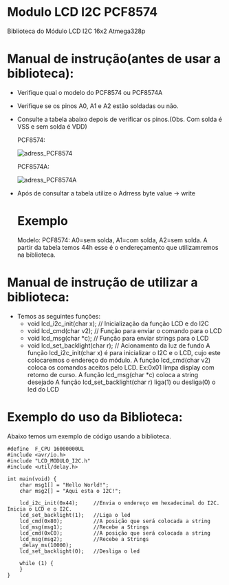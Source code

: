 # Modulo LCD I2C PCF8574
Biblioteca do Módulo LCD I2C 16x2 Atmega328p

# Manual de instrução(antes de usar a biblioteca):
- Verifique qual o modelo do PCF8574 ou PCF8574A
- Verifique se os pinos A0, A1 e A2 estão soldadas ou não.
- Consulte a tabela abaixo depois de verificar os pinos.(Obs. Com solda é VSS e sem solda é VDD)

  PCF8574:
  
  ![adress_PCF8574](https://github.com/Dark1809/Modulo_LCD_I2C_PCF8574/assets/149520927/c352787e-9c54-432b-9d3f-9bdd52967c3f)

  PCF8574A:
  
  ![adress_PCF8574A](https://github.com/Dark1809/Modulo_LCD_I2C_PCF8574/assets/149520927/be0f08d3-53ed-4d44-ad04-508c07daab61)


  
- Após de consultar a tabela utilize o Adrress byte value -> write
  # Exemplo
  Modelo: PCF8574: A0=sem solda, A1=com solda, A2=sem solda.
  A partir da tabela temos 44h esse é o endereçamento que utilizamremos na biblioteca.
# Manual de instrução de utilizar a biblioteca:
-  Temos as seguintes funções:
    - void lcd_i2c_init(char x);  // Inicialização da função LCD e do I2C
    - void lcd_cmd(char v2);      // Função para enviar o comando para o LCD
    - void lcd_msg(char *c);      // Função para enviar strings para o LCD
    - void lcd_set_backlight(char r);   // Acionamento da luz de fundo
A função lcd_i2c_init(char x) é para inicializar o I2C e o LCD, cujo este colocaremos o endereço do módulo.
A função lcd_cmd(char v2) coloca os comandos aceitos pelo LCD. Ex:0x01 limpa display com retorno de curso.
A função lcd_msg(char *c) coloca a string desejado 
A função lcd_set_backlight(char r) liga(1) ou desliga(0) o led do LCD
# Exemplo do uso da Biblioteca:
Abaixo temos um exemplo de código usando a biblioteca.

    #define  F_CPU 16000000UL 
    #include <avr/io.h>
    #include "LCD_MODULO_I2C.h"
    #include <util/delay.h>
    
    int main(void) {
        char msg1[] = "Hello World!";
        char msg2[] = "Aqui esta o I2C!";  
    
        lcd_i2c_init(0x44);     //Envia o endereço em hexadecimal do I2C. Inicia o LCD e o I2C.
        lcd_set_backlight(1);   //Liga o led
        lcd_cmd(0x80);          //A posição que será colocada a string
        lcd_msg(msg1);          //Recebe a Strings
        lcd_cmd(0xC0);          //A posição que será colocada a string
        lcd_msg(msg2);          //Recebe a Strings
        _delay_ms(10000);
        lcd_set_backlight(0);   //Desliga o led

        while (1) {
        }
    }
